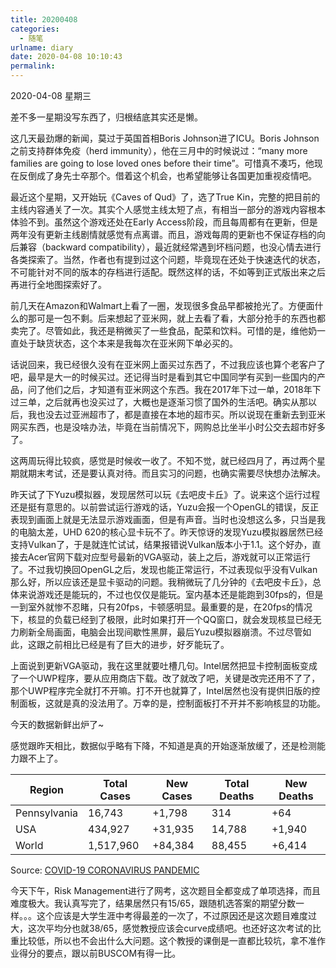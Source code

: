 ```yaml
---
title: 20200408
categories:
  - 随笔
urlname: diary
date: 2020-04-08 10:10:43
permalink:
---
```

2020-04-08 星期三

差不多一星期没写东西了，归根结底其实还是懒。

这几天最劲爆的新闻，莫过于英国首相Boris Johnson进了ICU。Boris Johnson之前支持群体免疫（herd immunity），他在三月中的时候说过：“many more families are going to lose loved ones before their time”。可惜真不凑巧，他现在反倒成了身先士卒那个。借着这个机会，也希望能够让各国更加重视疫情吧。

最近这个星期，又开始玩《Caves of Qud》了，选了True Kin，完整的把目前的主线内容通关了一次。其实个人感觉主线太短了点，有相当一部分的游戏内容根本体验不到。虽然这个游戏还处在Early Access阶段，而且每周都有在更新，但是两年没有更新主线剧情就感觉有点离谱。而且，游戏每周的更新也不保证存档的向后兼容（backward compatibility），最近就经常遇到坏档问题，也没心情去进行各类探索了。当然，作者也有提到过这个问题，毕竟现在还处于快速迭代的状态，不可能针对不同的版本的存档进行适配。既然这样的话，不如等到正式版出来之后再进行全地图探索好了。

前几天在Amazon和Walmart上看了一圈，发现很多食品早都被抢光了。方便面什么的那可是一包不剩。后来想起了亚米网，就上去看了看，大部分抢手的东西也都卖完了。尽管如此，我还是稍微买了一些食品，配菜和饮料。可惜的是，维他奶一直处于缺货状态，这个本来是我每次在亚米网下单必买的。

话说回来，我已经很久没有在亚米网上面买过东西了，不过我应该也算个老客户了吧，最早是大一的时候买过。还记得当时是看到其它中国同学有买到一些国内的产品，问了他们之后，才知道有亚米网这个东西。我在2017年下过一单，2018年下过三单，之后就再也没买过了，大概也是逐渐习惯了国外的生活吧。确实从那以后，我也没去过亚洲超市了，都是直接在本地的超市买。所以说现在重新去到亚米网买东西，也是没啥办法，毕竟在当前情况下，网购总比坐半小时公交去超市好多了。

这两周玩得比较疯，感觉是时候收一收了。不知不觉，就已经四月了，再过两个星期就期末考试，还是要认真对待。而且实习的问题，也确实需要尽快想办法解决。

昨天试了下Yuzu模拟器，发现居然可以玩《去吧皮卡丘》了。说来这个运行过程还是挺有意思的。以前尝试运行游戏的话，Yuzu会报一个OpenGL的错误，反正表现到画面上就是无法显示游戏画面，但是有声音。当时也没想这么多，只当是我的电脑太差，UHD 620的核心显卡玩不了。昨天惊讶的发现Yuzu模拟器居然已经支持Vulkan了，于是就连忙试试，结果报错说Vulkan版本小于1.1。这个好办，直接去Acer官网下载对应型号最新的VGA驱动，装上之后，游戏就可以正常运行了。不过我切换回OpenGL之后，发现也能正常运行，不过表现似乎没有Vulkan那么好，所以应该还是显卡驱动的问题。我稍微玩了几分钟的《去吧皮卡丘》，总体来说游戏还是能玩的，不过也仅仅是能玩。室内基本还是能跑到30fps的，但是一到室外就惨不忍睹，只有20fps，卡顿感明显。最重要的是，在20fps的情况下，核显的负载已经到了极限，此时如果打开一个QQ窗口，就会发现核显已经无力刷新全局画面，电脑会出现间歇性黑屏，最后Yuzu模拟器崩溃。不过尽管如此，这跟之前相比已经是有了巨大的进步，好歹能玩了。

上面说到更新VGA驱动，我在这里就要吐槽几句。Intel居然把显卡控制面板变成了一个UWP程序，要从应用商店下载。改了就改了吧，关键是改完还用不了了，那个UWP程序完全就打不开嘛。打不开也就算了，Intel居然也没有提供旧版的控制面板，这就是真的没法用了。万幸的是，控制面板打不开并不影响核显的功能。

今天的数据新鲜出炉了~

感觉跟昨天相比，数据似乎略有下降，不知道是真的开始逐渐放缓了，还是检测能力跟不上了。

| Region       | Total Cases | New Cases | Total Deaths | New Deaths |
|--------------|-------------|-----------|--------------|------------|
| Pennsylvania | 16,743      | +1,798    | 314          | +64        |
| USA          | 434,927     | +31,935   | 14,788       | +1,940     |
| World        | 1,517,960   | +84,384   | 88,455       | +6,414     |

Source: [COVID-19 CORONAVIRUS PANDEMIC](https://www.worldometers.info/coronavirus/)

今天下午，Risk Management进行了网考，这次题目全都变成了单项选择，而且难度极大。我认真写完了，结果居然只有15/65，跟随机选答案的期望分数一样。。。这个应该是大学生涯中考得最差的一次了，不过原因还是这次题目难度过大，这次平均分也就38/65，感觉教授应该会curve成绩吧。也还好这次考试的比重比较低，所以也不会出什么大问题。这个教授的课倒是一直都比较坑，拿不准作业得分的要点，跟以前BUSCOM有得一比。